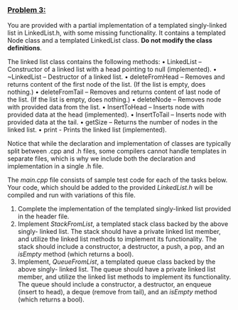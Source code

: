 ### <ins>Problem 3:</ins>
You are provided with a partial implementation of a templated singly-linked list in LinkedList.h, with some missing functionality. It contains a templated Node
class and a templated LinkedList class. **Do not modify the class definitions**.

The linked list class contains the following methods:
• LinkedList – Constructor of a linked list with a head pointing to null (implemented).
• ~LinkedList – Destructor of a linked list.
• deleteFromHead – Removes and returns content of the first node of the list. (If the
list is empty, does nothing.)
• deleteFromTail – Removes and returns content of last node of the list. (If the list
is empty, does nothing.)
• deleteNode – Removes node with provided data from the list.
• InsertToHead – Inserts node with provided data at the head (implemented).
• InsertToTail – Inserts node with provided data at the tail.
• getSize – Returns the number of nodes in the linked list.
• print - Prints the linked list (implemented).

Notice that while the declaration and implementation of classes are typically split between .cpp and .h files, some compilers cannot handle templates in separate
files, which is why we include both the declaration and implementation in a single .h file.

The *main.cpp* file consists of sample test code for each of the tasks below. Your code, which should be added to the provided *LinkedList.h* will be compiled and run
with variations of this file.

1. Complete the implementation of the templated singly-linked list provided in the header file.
2. Implement *StackFromList*, a templated stack class backed by the above singly- linked list. The stack should have a private linked list member, and utilize the
linked list methods to implement its functionality. The stack should include a constructor, a destructor, a push, a pop, and an *isEmpty* method (which returns a
bool).
3. Implement, *QueueFromList*, a templated queue class backed by the above singly- linked list. The queue should have a private linked list member, and utilize the
linked list methods to implement its functionality. The queue should include a constructor, a destructor, an enqueue (insert to head), a deque (remove from tail),
and an *isEmpty* method (which returns a bool).
 
